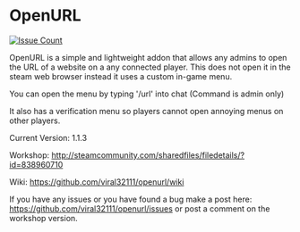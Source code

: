 OpenURL
==========
[![Issue Count](https://codeclimate.com/github/viral32111/openurl/badges/issue_count.svg)](https://github.com/viral32111/openurl/issues)

OpenURL is a simple and lightweight addon that allows any admins to open the URL of a website on a any connected player.
This does not open it in the steam web browser instead it uses a custom in-game menu.

You can open the menu by typing '/url' into chat (Command is admin only)

It also has a verification menu so players cannot open annoying menus on other players.

Current Version: 1.1.3

Workshop: http://steamcommunity.com/sharedfiles/filedetails/?id=838960710

Wiki: https://github.com/viral32111/openurl/wiki

If you have any issues or you have found a bug make a post here: https://github.com/viral32111/openurl/issues or post a comment on the workshop version.